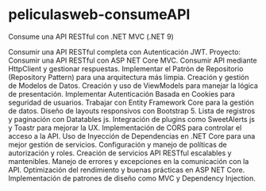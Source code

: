 # peliculasweb-consumeAPI
Consume una API RESTful con .NET MVC (.NET 9)

Consumir una API RESTful completa con Autenticación JWT.
Proyecto: Consumir una API RESTful con ASP NET Core MVC.
Consumir API mediante HttpClient y gestionar respuestas.
Implementar el Patrón de Repositorio (Repository Pattern) para una arquitectura más limpia.
Creación y gestión de Modelos de Datos.
Creación y uso de ViewModels para manejar la lógica de presentación.
Implementar Autenticación Basada en Cookies para seguridad de usuarios.
Trabajar con Entity Framework Core para la gestión de datos.
Diseño de layouts responsivos con Bootstrap 5.
Lista de registros y paginación con Datatables js.
Integración de plugins como SweetAlerts js y Toastr para mejorar la UX.
Implementación de CORS para controlar el acceso a la API.
Uso de Inyección de Dependencias en .NET Core para una mejor gestión de servicios.
Configuración y manejo de políticas de autorización y roles.
Creación de servicios API RESTful escalables y mantenibles.
Manejo de errores y excepciones en la comunicación con la API.
Optimización del rendimiento y buenas prácticas en ASP NET Core.
Implementación de patrones de diseño como MVC y Dependency Injection.
